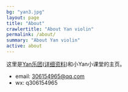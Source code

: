 ```yaml
---
bg: "yan3.jpg"
layout: page
title: "About"
crawlertitle: "About Yan violin"
permalink: /about/
summary: "About Yan violin"
active: about
---
```


这里是[Yan乐团]({{site.url}}/violinsyan/)([详细资料]({{site.url}}/assets/download/ViolinsYan.pdf))和小Yan小课堂的主页。

- email: 306154965@qq.com
- wx: q306154965
